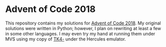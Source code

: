 Advent of Code 2018
===================

This repository contains my solutions for [Advent of Code 2018]. My original
solutions were written in Python; however, I plan on rewriting at least a
few in some other languages. I may even try my hand at running them under
MVS using my copy of [TK4-] under the Hercules emulator.

[Advent of Code 2018]: https://adventofcode.com/
[TK4-]: http://wotho.ethz.ch/tk4-/
